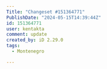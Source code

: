 ```yaml
---
Title: "Changeset #151364771"
PublishDate: "2024-05-15T14:39:44Z"
id: 151364771
user: kentakta
comment: update
created_by: iD 2.29.0
tags:
  - Montenegro

---
```

